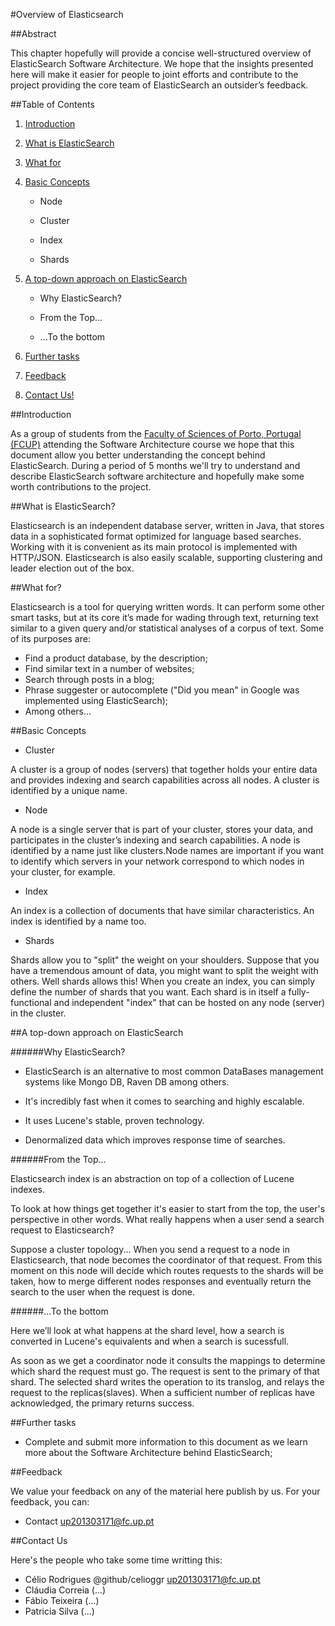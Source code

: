 #Overview of Elasticsearch

##Abstract

This chapter hopefully will provide a concise well-structured overview of ElasticSearch Software Architecture. We hope that the insights presented here will make it easier for people to joint efforts and contribute to the project providing the core team of ElasticSearch an outsider’s feedback.

##Table of Contents

1. [Introduction](https://github.com/celioggr/elasticsearch/blob/master/ASSO-DOCS/overview.md#introduction)

2. [What is ElasticSearch](https://github.com/celioggr/elasticsearch/blob/master/ASSO-DOCS/overview.md#what-is-elasticsearch)

3. [What for](https://github.com/celioggr/elasticsearch/blob/master/ASSO-DOCS/overview.md#what-for)

4. [Basic Concepts](https://github.com/celioggr/elasticsearch/blob/master/ASSO-DOCS/overview.md#basic-concepts)

	* Node

	* Cluster

	* Index

	* Shards

5. [A top-down approach on ElasticSearch](https://github.com/celioggr/elasticsearch/blob/master/ASSO-DOCS/overview.md#a-top-down-approach-on-elasticsearch)
	* Why ElasticSearch?
	
	* From the Top...
	
	* ...To the bottom

6. [Further tasks](https://github.com/celioggr/elasticsearch/blob/master/ASSO-DOCS/overview.md#further-tasks)

7. [Feedback](https://github.com/celioggr/elasticsearch/blob/master/ASSO-DOCS/overview.md#feedback)

8. [Contact Us!](https://github.com/celioggr/elasticsearch/blob/master/ASSO-DOCS/overview.md#contact-us)

##Introduction

 As a group of students from the [Faculty of Sciences of Porto, Portugal (FCUP)](https://sigarra.up.pt/fcup/en/WEB_PAGE.INICIAL) attending the Software Architecture course we hope that this document allow you better understanding the concept behind ElasticSearch. During a period of 5 months we'll try to understand and describe ElasticSearch software architecture and hopefully make some worth contributions to the project.


##What is ElasticSearch?

 Elasticsearch is an independent database server, written in Java, that stores data in a sophisticated format optimized for language based searches. Working with it is convenient as its main protocol is implemented with HTTP/JSON. Elasticsearch is also easily scalable, supporting clustering and leader election out of the box.


##What for?
 
 Elasticsearch is a tool for querying written words. It can perform some other smart tasks, but at its core it’s made for wading through text, returning text similar to a given query and/or statistical analyses of a corpus of text. Some of its purposes are:

* Find a product database, by the description;
* Find similar text in a number of websites;
* Search through posts in a blog;
* Phrase suggester or autocomplete ("Did you mean" in Google was implemented using ElasticSearch);
* Among others...


##Basic Concepts

* Cluster


A cluster is a group of nodes (servers) that together holds your entire data and provides indexing and search capabilities across all nodes.  A cluster is identified by a unique name.

* Node


A node is a single server that is part of your cluster, stores your data, and participates in the cluster’s indexing and search capabilities. A node is identified by a name just like clusters.Node names are important if you want to identify which servers in your network correspond to which nodes in your cluster, for example.

* Index 


An index is a collection of documents that have similar characteristics. An index is identified by a name too.

* Shards


Shards allow you to "split" the weight on your shoulders. Suppose that you have a tremendous amount of data, you might want to split the weight with others. Well shards allows this! When you create an index, you can simply define the number of shards that you want. Each shard is in itself a fully-functional and independent "index" that can be hosted on any node (server) in the cluster.


##A top-down approach on ElasticSearch

######Why ElasticSearch?
* ElasticSearch is an alternative to most common DataBases management systems like Mongo DB, Raven DB among others. 

* It's incredibly fast when it comes to searching and highly escalable.

* It uses Lucene's stable, proven technology.

* Denormalized data which improves response time of searches.



######From the Top...


Elasticsearch index is an abstraction on top of a collection of Lucene indexes.


To look at how things get together it's easier to start from the top, the user's perspective in other words.
What really happens when a user send a search request to Elasticsearch? 


Suppose a cluster topology... When you send a request to a node in Elasticsearch, that node becomes the coordinator of that request. From this moment on this node will decide which routes requests to the shards will be taken, how to merge different nodes responses and eventually return the search to the user when the request is done. 


######...To the bottom

Here we’ll look at what happens at the shard level, how a search is converted in Lucene's equivalents and when a search is sucessfull.

As soon as we get a coordinator node it consults the mappings to determine which shard the request must go. The request is sent to the primary of that shard. The selected shard writes the operation to its translog, and relays the request to the replicas(slaves). When a sufficient number of replicas have acknowledged, the primary returns success.



##Further tasks


- Complete and submit more information to this document as we learn more about the Software Architecture behind ElasticSearch;


##Feedback

 We value your feedback on any of the material here publish by us. 
 For your feedback, you can:

 * Contact up201303171@fc.up.pt


##Contact Us

Here's the people who take some time writting this:

* Célio Rodrigues @github/celioggr up201303171@fc.up.pt
* Cláudia Correia (...)
* Fábio Teixeira (...)
* Patricia Silva (...)


